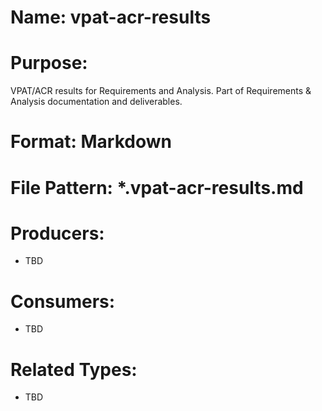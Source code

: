 # Name: vpat-acr-results

# Purpose:
VPAT/ACR results for Requirements and Analysis. Part of Requirements & Analysis documentation and deliverables.

# Format: Markdown

# File Pattern: *.vpat-acr-results.md

# Producers:
- TBD

# Consumers:
- TBD

# Related Types:
- TBD
